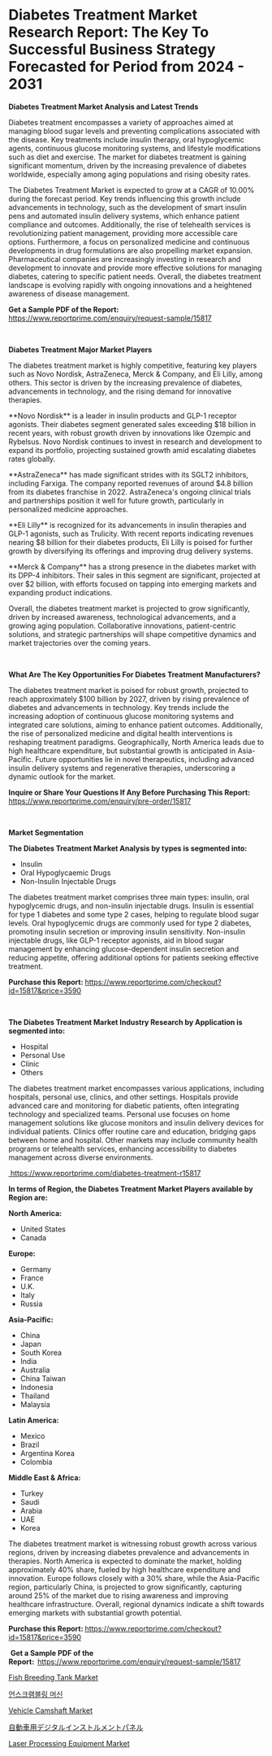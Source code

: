 <p><h1>Diabetes Treatment Market Research Report: The Key To Successful Business Strategy Forecasted for Period from 2024 - 2031</h1></p><p><strong>Diabetes Treatment Market Analysis and Latest Trends</strong></p>
<p><p>Diabetes treatment encompasses a variety of approaches aimed at managing blood sugar levels and preventing complications associated with the disease. Key treatments include insulin therapy, oral hypoglycemic agents, continuous glucose monitoring systems, and lifestyle modifications such as diet and exercise. The market for diabetes treatment is gaining significant momentum, driven by the increasing prevalence of diabetes worldwide, especially among aging populations and rising obesity rates. </p><p>The Diabetes Treatment Market is expected to grow at a CAGR of 10.00% during the forecast period. Key trends influencing this growth include advancements in technology, such as the development of smart insulin pens and automated insulin delivery systems, which enhance patient compliance and outcomes. Additionally, the rise of telehealth services is revolutionizing patient management, providing more accessible care options. Furthermore, a focus on personalized medicine and continuous developments in drug formulations are also propelling market expansion. Pharmaceutical companies are increasingly investing in research and development to innovate and provide more effective solutions for managing diabetes, catering to specific patient needs. Overall, the diabetes treatment landscape is evolving rapidly with ongoing innovations and a heightened awareness of disease management.</p></p>
<p><strong>Get a Sample PDF of the Report:&nbsp;</strong> <a href="https://www.reportprime.com/enquiry/request-sample/15817">https://www.reportprime.com/enquiry/request-sample/15817</a></p>
<p>&nbsp;</p>
<p><strong>Diabetes Treatment Major Market Players</strong></p>
<p><p>The diabetes treatment market is highly competitive, featuring key players such as Novo Nordisk, AstraZeneca, Merck & Company, and Eli Lilly, among others. This sector is driven by the increasing prevalence of diabetes, advancements in technology, and the rising demand for innovative therapies.</p><p>**Novo Nordisk** is a leader in insulin products and GLP-1 receptor agonists. Their diabetes segment generated sales exceeding $18 billion in recent years, with robust growth driven by innovations like Ozempic and Rybelsus. Novo Nordisk continues to invest in research and development to expand its portfolio, projecting sustained growth amid escalating diabetes rates globally.</p><p>**AstraZeneca** has made significant strides with its SGLT2 inhibitors, including Farxiga. The company reported revenues of around $4.8 billion from its diabetes franchise in 2022. AstraZeneca's ongoing clinical trials and partnerships position it well for future growth, particularly in personalized medicine approaches.</p><p>**Eli Lilly** is recognized for its advancements in insulin therapies and GLP-1 agonists, such as Trulicity. With recent reports indicating revenues nearing $8 billion for their diabetes products, Eli Lilly is poised for further growth by diversifying its offerings and improving drug delivery systems.</p><p>**Merck & Company** has a strong presence in the diabetes market with its DPP-4 inhibitors. Their sales in this segment are significant, projected at over $2 billion, with efforts focused on tapping into emerging markets and expanding product indications.</p><p>Overall, the diabetes treatment market is projected to grow significantly, driven by increased awareness, technological advancements, and a growing aging population. Collaborative innovations, patient-centric solutions, and strategic partnerships will shape competitive dynamics and market trajectories over the coming years.</p></p>
<p>&nbsp;</p>
<p><strong>What Are The Key Opportunities For Diabetes Treatment Manufacturers?</strong></p>
<p><p>The diabetes treatment market is poised for robust growth, projected to reach approximately $100 billion by 2027, driven by rising prevalence of diabetes and advancements in technology. Key trends include the increasing adoption of continuous glucose monitoring systems and integrated care solutions, aiming to enhance patient outcomes. Additionally, the rise of personalized medicine and digital health interventions is reshaping treatment paradigms. Geographically, North America leads due to high healthcare expenditure, but substantial growth is anticipated in Asia-Pacific. Future opportunities lie in novel therapeutics, including advanced insulin delivery systems and regenerative therapies, underscoring a dynamic outlook for the market.</p></p>
<p><strong>Inquire or Share Your Questions If Any Before Purchasing This Report:</strong> <a href="https://www.reportprime.com/enquiry/pre-order/15817">https://www.reportprime.com/enquiry/pre-order/15817</a></p>
<p>&nbsp;</p>
<p><strong>Market Segmentation</strong></p>
<p><strong>The Diabetes Treatment Market Analysis by types is segmented into:</strong></p>
<p><ul><li>Insulin</li><li>Oral Hypoglycaemic Drugs</li><li>Non-Insulin Injectable Drugs</li></ul></p>
<p><p>The diabetes treatment market comprises three main types: insulin, oral hypoglycemic drugs, and non-insulin injectable drugs. Insulin is essential for type 1 diabetes and some type 2 cases, helping to regulate blood sugar levels. Oral hypoglycemic drugs are commonly used for type 2 diabetes, promoting insulin secretion or improving insulin sensitivity. Non-insulin injectable drugs, like GLP-1 receptor agonists, aid in blood sugar management by enhancing glucose-dependent insulin secretion and reducing appetite, offering additional options for patients seeking effective treatment.</p></p>
<p><strong>Purchase this Report:&nbsp;</strong><a href="https://www.reportprime.com/checkout?id=15817&price=3590">https://www.reportprime.com/checkout?id=15817&price=3590</a></p>
<p>&nbsp;</p>
<p><strong>The Diabetes Treatment Market Industry Research by Application is segmented into:</strong></p>
<p><ul><li>Hospital</li><li>Personal Use</li><li>Clinic</li><li>Others</li></ul></p>
<p><p>The diabetes treatment market encompasses various applications, including hospitals, personal use, clinics, and other settings. Hospitals provide advanced care and monitoring for diabetic patients, often integrating technology and specialized teams. Personal use focuses on home management solutions like glucose monitors and insulin delivery devices for individual patients. Clinics offer routine care and education, bridging gaps between home and hospital. Other markets may include community health programs or telehealth services, enhancing accessibility to diabetes management across diverse environments.</p></p>
<p><a href="https://www.reportprime.com/diabetes-treatment-r15817">&nbsp;https://www.reportprime.com/diabetes-treatment-r15817</a></p>
<p><strong>In terms of Region, the Diabetes Treatment Market Players available by Region are:</strong></p>
<p>
    <p> <strong> North America: </strong>
        <ul>
            <li>United States</li>
            <li>Canada</li>
        </ul>
        </p> 
    <p> <strong> Europe: </strong>
        <ul>
            <li>Germany</li>
            <li>France</li>
            <li>U.K.</li>
            <li>Italy</li>
            <li>Russia</li>
        </ul>
        </p> 
    <p> <strong> Asia-Pacific: </strong>
        <ul>
            <li>China</li>
            <li>Japan</li>
            <li>South Korea</li>
            <li>India</li>
            <li>Australia</li>
            <li>China Taiwan</li>
            <li>Indonesia</li>
            <li>Thailand</li>
            <li>Malaysia</li>
        </ul>
        </p> 
    <p> <strong> Latin America: </strong>
        <ul>
            <li>Mexico</li>
            <li>Brazil</li>
            <li>Argentina Korea</li>
            <li>Colombia</li>
        </ul>
        </p> 
    <p> <strong> Middle East & Africa: </strong>
        <ul>
            <li>Turkey</li>
            <li>Saudi</li>
            <li>Arabia</li>
            <li>UAE</li>
            <li>Korea</li>
        </ul>
    </p>
    </p>
<p><p>The diabetes treatment market is witnessing robust growth across various regions, driven by increasing diabetes prevalence and advancements in therapies. North America is expected to dominate the market, holding approximately 40% share, fueled by high healthcare expenditure and innovation. Europe follows closely with a 30% share, while the Asia-Pacific region, particularly China, is projected to grow significantly, capturing around 25% of the market due to rising awareness and improving healthcare infrastructure. Overall, regional dynamics indicate a shift towards emerging markets with substantial growth potential.</p></p>
<p><strong>Purchase this Report: </strong><a href="https://www.reportprime.com/checkout?id=15817&price=3590">https://www.reportprime.com/checkout?id=15817&price=3590</a></p>
<p>&nbsp;<strong>Get a Sample PDF of the Report:&nbsp;&nbsp;</strong><a href="https://www.reportprime.com/enquiry/request-sample/15817">https://www.reportprime.com/enquiry/request-sample/15817</a></p>
<p><strong></strong></p>
<p><p><a href="https://medium.com/@barbarakbess8920/driving-market-forces-in-the-fish-breeding-tank-market-market-trends-and-future-forecasts-till-c4fad1639f3d">Fish Breeding Tank Market</a></p><p><a href="https://medium.com/@pwhkjukf5/%EC%84%B8%EA%B3%84-unscrambling-machine-market-%EC%9D%80-2024%EC%97%90%EC%84%9C-2031%EB%A1%9C-%EC%97%B0%ED%8F%89%EA%B7%A0-%EC%A6%9D%EA%B0%80%EC%9C%A8%EC%9D%84-%EB%B3%B4%EC%9D%BC-%EA%B2%83%EC%9C%BC%EB%A1%9C-%EC%98%88%EC%83%81%EB%90%A9%EB%8B%88%EB%8B%A4-d5f56b7edb51">언스크램블링 머신</a></p><p><a href="https://issuu.com/reportprime-2/docs/vehicle-camshaft-market-size-2030.p_e5c5c8fd710230">Vehicle Camshaft Market</a></p><p><a href="https://medium.com/@emmittkutch2023/automotive-digital-instrument-panel-market-%E3%81%AF-%E3%82%B3%E3%82%B9%E3%83%88%E7%AE%A1%E7%90%86%E3%81%A8%E5%8A%B9%E7%8E%87%E5%90%91%E4%B8%8A%E3%82%92%E5%84%AA%E5%85%88%E3%81%97%E3%81%BE%E3%81%99-%E3%81%95%E3%82%89%E3%81%AB-%E5%A0%B1%E5%91%8A%E6%9B%B8%E3%81%AF%E5%B8%82%E5%A0%B4%E3%81%AE%E9%9C%80%E8%A6%81%E9%9D%A2%E3%81%A8%E4%BE%9B%E7%B5%A6%E9%9D%A2%E3%81%AE%E4%B8%A1%E6%96%B9%E3%82%92%E3%82%AB%E3%83%90%E3%83%BC%E3%81%97%E3%81%A6%E3%81%84%E3%81%BE%E3%81%99-c3815ef748ce">自動車用デジタルインストルメントパネル</a></p><p><a href="https://www.linkedin.com/pulse/laser-processing-equipment-market-research-report-forecast-8dnve?trackingId=zI%2B5GQZ%2BQM6LoQBdfvQPqw%3D%3D">Laser Processing Equipment Market</a></p></p>